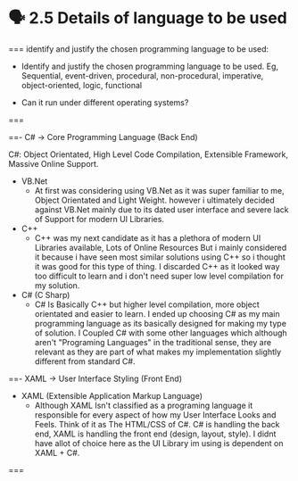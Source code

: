 # 🗣 2.5 Details of language to be used



=== identify and justify the chosen programming language to be used:

* Identify and justify the chosen programming language to be used. Eg, Sequential, event-driven, procedural, non-procedural, imperative, object-oriented, logic, functional

<!---->

* Can it run under different operating systems?

===





==- C# -> Core Programming Language (Back End)

C#: Object Orientated, High Level Code Compilation, Extensible Framework, Massive Online Support.

* VB.Net
  * At first was considering using VB.Net as it was super familiar to me, Object Orientated and Light Weight. however i ultimately decided against VB.Net mainly due to its dated user interface and severe lack of Support for modern UI Libraries.
* C++
  * C++ was my next candidate as it has a plethora of modern UI Libraries available, Lots of Online Resources But i mainly considered it because i have seen most similar solutions using C++ so i thought it was good for this type of thing. I discarded C++ as it looked way too difficult to learn and i don't need super low level compilation for my solution.
* C# (C Sharp)
  * C# Is Basically C++ but higher level compilation, more object orientated and easier to learn. I ended up choosing C# as my main programming language as its basically designed for making my type of solution. I Coupled C# with some other languages which although aren't "Programing Languages" in the traditional sense, they are relevant as they are part of what makes my implementation slightly different from standard C#.




==- XAML -> User Interface Styling (Front End)

* XAML (Extensible Application Markup Language)
  * Although XAML Isn't classified as a programing language it responsible for every aspect of how my User Interface Looks and Feels. Think of it as The HTML/CSS of C#. C# is handling the back end, XAML is handling the front end (design, layout, style). I didnt have allot of choice here as the UI Library im using is dependent on XAML + C#.

===

